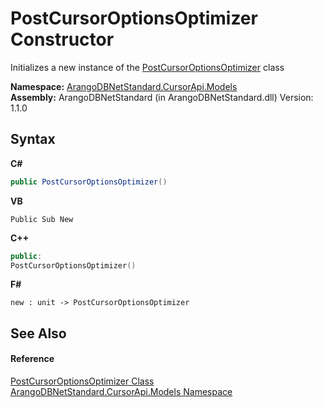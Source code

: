 # PostCursorOptionsOptimizer Constructor 
 

Initializes a new instance of the <a href="3c5500f0-a6de-ebd8-28b5-ed16caffabf6">PostCursorOptionsOptimizer</a> class

**Namespace:**&nbsp;<a href="35799343-7a53-6c3b-95d1-21ff990d1b8b">ArangoDBNetStandard.CursorApi.Models</a><br />**Assembly:**&nbsp;ArangoDBNetStandard (in ArangoDBNetStandard.dll) Version: 1.1.0

## Syntax

**C#**<br />
``` C#
public PostCursorOptionsOptimizer()
```

**VB**<br />
``` VB
Public Sub New
```

**C++**<br />
``` C++
public:
PostCursorOptionsOptimizer()
```

**F#**<br />
``` F#
new : unit -> PostCursorOptionsOptimizer
```


## See Also


#### Reference
<a href="3c5500f0-a6de-ebd8-28b5-ed16caffabf6">PostCursorOptionsOptimizer Class</a><br /><a href="35799343-7a53-6c3b-95d1-21ff990d1b8b">ArangoDBNetStandard.CursorApi.Models Namespace</a><br />